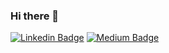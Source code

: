 ### Hi there 👋

[![Linkedin Badge](https://img.shields.io/badge/-Arthur_Arnoux-blue?style=flat-square&logo=Linkedin&logoColor=white&link=https://www.linkedin.com/in/arthur-arnoux/)](https://www.linkedin.com/in/arthur-arnoux/)
[![Medium Badge](https://img.shields.io/badge/-Arthur_Arnoux-black?style=flat-square&logo=Medium&logoColor=white&link=https://medium.com/@artux51)](https://medium.com/@artux51)

<!--
**Arnouux/Arnouux** is a ✨ _special_ ✨ repository because its `README.md` (this file) appears on your GitHub profile.

Here are some ideas to get you started:

- 🔭 I’m currently working on ...
- 🌱 I’m currently learning ...
- 👯 I’m looking to collaborate on ...
- 🤔 I’m looking for help with ...
- 💬 Ask me about ...
- 📫 How to reach me: ...
- 😄 Pronouns: ...
- ⚡ Fun fact: ...
-->
